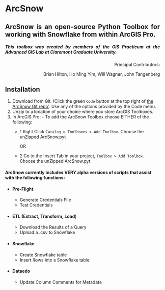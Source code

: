 # ArcSnow

<div style="text-align: justify">

## ArcSnow is an open-source Python Toolbox for working with Snowflake from within ArcGIS Pro.

##### This toolbox was created by members of the GIS Practicum at the Advanced GIS Lab at Claremont Graduate University.

</div>

<div style="text-align: right">
Principal Contributors:

  Brian Hilton,
  Ho Ming Yim,
  Will Wagner,
  John Tangenberg

</div>

## Installation

  1) Download from Git. (Click the green `Code` button at the top right of [the ArcSnow Git repo'](https://github.com/WillWagnerIV/ArcSnow).  Use any of the options provided by the Code menu.
  2) Unzip to a location of your choice where you store ArcGIS Toolboxes.
  3) In ArcGIS Pro:
    - To add the ArcSnow Toolbox choose EITHER of the following:
      - 1 Right Click `Catalog > Toolboxes > Add Toolbox`. Choose the unZipped ArcSnow.pyt 
      
        OR
      - 2 Go to the Insert Tab in your project, `Toolbox > Add Toolbox`. Choose the unZipped ArcSnow.pyt 
   

#### ArcSnow currently includes VERY alpha versions of scripts that assist with the following functions:

  - #### Pre-Flight
    - Generate Credentials File
    - Test Credentials
  - #### ETL (Extract, Transform, Load)
    - Download the Results of a Query
    - Upload a .csv to Snowflake
  - #### Snowflake
    - Create Snowflake table
    - Insert Rows into a Snowflake table
  - #### Dataedo
    - Update Column Comments for Metadata



